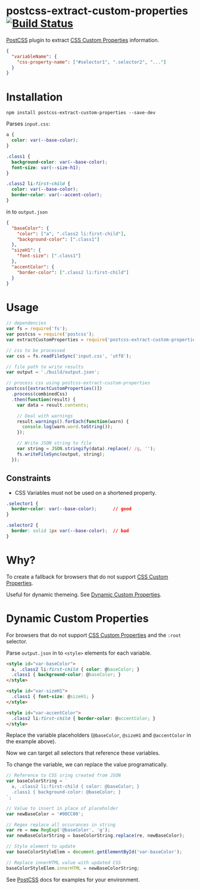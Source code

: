 # postcss-extract-custom-properties [![Build Status](https://travis-ci.org/lochstar/postcss-extract-custom-properties.png)](https://travis-ci.org/postcss/lochstar/postcss-extract-custom-properties)

[PostCSS] plugin to extract [CSS Custom Properties] information.

```json
{
  "variableName": {
    "css-property-name": ["#selector1", ".selector2", "..."]
  }
}
```

# Installation
```console
npm install postcss-extract-custom-properties --save-dev
```

 Parses `input.css`:
 
```css
a {
  color: var(--base-color);
}

.class1 {
  background-color: var(--base-color);
  font-size: var(--size-h1);
}

.class2 li:first-child {
  color: var(--base-color);
  border-color: var(--accent-color);
}
```

in to `output.json`

```json
{
  "baseColor": {
    "color": ["a", ".class2 li:first-child"],
    "background-color": [".class1"]
  },
  "sizeH1": {
    "font-size": [".class1"]
  },
  "accentColor": {
    "border-color": [".class2 li:first-child"]
  }
}
```

# Usage
```js
// dependencies
var fs = require('fs');
var postcss = require('postcss');
var extractCustomProperties = require('postcss-extract-custom-properties');

// css to be processed
var css = fs.readFileSync('input.css', 'utf8');

// file path to write results
var output = './build/output.json';

// process css using postcss-extract-custom-properties
postcss([extractCustomProperties()])
  .process(combinedCss)
  .then(function(result) {
    var data = result.contents;

    // Deal with warnings
    result.warnings().forEach(function(warn) {
      console.log(warn.word.toString());
    });

    // Write JSON string to file
    var string = JSON.stringify(data).replace(/ /g, '');
    fs.writeFileSync(output, string);
  });
```

## Constraints

- CSS Variables must not be used on a shortened property.

```css
.selector1 {
  border-color: var(--base-color);      // good
}

.selector2 {
  border: solid 1px var(--base-color);  // bad
}
```

# Why?
To create a fallback for browsers that do not support [CSS Custom Properties].

Useful for dynamic themeing. See [Dynamic Custom Properties](dynamic-custom-properties).

# Dynamic Custom Properties
For browsers that do not support [CSS Custom Properties] and the `:root` selector.

Parse `output.json` in to `<style>` elements for each variable.

```html
<style id="var-baseColor">
  a, .class2 li:first-child { color: @baseColor; }
  .class1 { background-color: @baseColor; }
</style>

<style id="var-sizeH1">
  .class1 { font-size: @sizeH1; }
</style>

<style id="var-accentColor">
  .class2 li:first-child { border-color: @accentColor; }
</style>
```

Replace the variable placeholders (`@baseColor`, `@sizeH1` and `@accentColor` in the example above).

Now we can target all selectors that reference these variables.

To change the variable, we can replace the value programatically.

``` js
// Reference to CSS sring created from JSON
var baseColorString = `
  a, .class2 li:first-child { color: @baseColor; }
  .class1 { background-color: @baseColor; }
`;

// Value to insert in place of placeholder
var newBaseColor = '#00CC00';

// Regex replace all occurances in string
var re = new RegExp('@baseColor', 'g'); 
var newBaseColorString = baseColorString.replace(re, newBaseColor);

// Style element to update
var baseColorStyleElem = document.getElementById('var-baseColor');

// Replace innerHTML value with updated CSS
baseColorStyleElem.innerHTML = newBaseColorString;
```

See [PostCSS] docs for examples for your environment.

[PostCSS]: https://github.com/postcss/postcss
[CSS Custom Properties]: https://www.w3.org/TR/css-variables/
